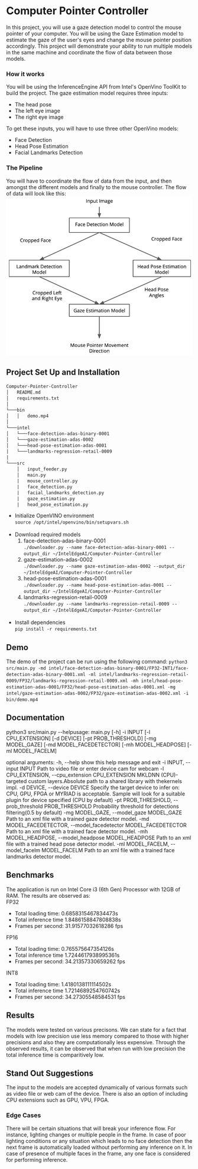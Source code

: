 # Computer Pointer Controller

In this project, you will use a gaze detection model to control the mouse pointer of your computer. You will be using the Gaze Estimation model to estimate the gaze of the user's eyes and change the mouse pointer position accordingly. This project will demonstrate your ability to run multiple models in the same machine and coordinate the flow of data between those models.
### How it works
You will be using the InferenceEngine API from Intel's OpenVino ToolKit to build the project. The gaze estimation model requires three inputs:
- The head pose
- The left eye image
- The right eye image</br>

To get these inputs, you will have to use three other OpenVino models:
- Face Detection
- Head Pose Estimation
- Facial Landmarks Detection
### The Pipeline
You will have to coordinate the flow of data from the input, and then amongst the different models and finally to the mouse controller. The flow of data will look like this:
![alt text](https://github.com/MonicaSai7/Computer-Pointer-Controller/blob/master/bin/pipeline.png)

## Project Set Up and Installation
```
Computer-Pointer-Controller
│   README.md
│   requirements.txt   
│
└───bin
│   │   demo.mp4
│   
└───intel
│   └───face-detection-adas-binary-0001
│   └───gaze-estimation-adas-0002
│   └───head-pose-estimation-adas-0001
|   └───landmarks-regression-retail-0009
|
└───src
    │   input_feeder.py
    │   main.py
    |   mouse_controller.py
    |   face_detection.py
    |   facial_landmarks_detection.py
    |   gaze_estimation.py
    |   head_pose_estimation.py
```
- Initialize OpenVINO environment</br>
```source /opt/intel/openvino/bin/setupvars.sh```</br></br>
- Download required models</br>
  1. face-detection-adas-binary-0001</br>
```./downloader.py --name face-detection-adas-binary-0001 --output_dir ~/IntelEdgeAI/Computer-Pointer-Controller```
  2. gaze-estimation-adas-0002</br>
  ```./downloader.py --name gaze-estimation-adas-0002 --output_dir ~/IntelEdgeAI/Computer-Pointer-Controller```
  3. head-pose-estimation-adas-0001</br>
  ```./downloader.py --name head-pose-estimation-adas-0001 --output_dir ~/IntelEdgeAI/Computer-Pointer-Controller```
  4. landmarks-regression-retail-0009</br>
  ```./downloader.py --name landmarks-regression-retail-0009 --output_dir ~/IntelEdgeAI/Computer-Pointer-Controller```</br></br>
- Install dependencies</br>
```pip install -r requirements.txt```
  
## Demo
The demo of the project can be run using the following command:
```python3 src/main.py -md intel/face-detection-adas-binary-0001/FP32-INT1/face-detection-adas-binary-0001.xml -ml intel/landmarks-regression-retail-0009/FP32/landmarks-regression-retail-0009.xml -mh intel/head-pose-estimation-adas-0001/FP32/head-pose-estimation-adas-0001.xml -mg intel/gaze-estimation-adas-0002/FP32/gaze-estimation-adas-0002.xml -i bin/demo.mp4```

## Documentation
python3 src/main.py 
--helpusage: main.py [-h] -i INPUT [-l CPU_EXTENSION] [-d DEVICE] [-pt PROB_THRESHOLD] 
            [-mg MODEL_GAZE] [-md MODEL_FACEDETECTOR] [-mh MODEL_HEADPOSE] [-ml MODEL_FACELM]

optional arguments:
  -h, --help            show this help message and exit
  -i INPUT, --input INPUT
                        Path to video file or enter device cam for webcam
  -l CPU_EXTENSION, --cpu_extension CPU_EXTENSION
                        MKLDNN (CPU)-targeted custom layers.Absolute path to a
                        shared library with thekernels impl.
  -d DEVICE, --device DEVICE
                        Specify the target device to infer on: CPU, GPU, FPGA
                        or MYRIAD is acceptable. Sample will look for a
                        suitable plugin for device specified (CPU by default)
  -pt PROB_THRESHOLD, --prob_threshold PROB_THRESHOLD
                        Probability threshold for detections filtering(0.5 by
                        default)
  -mg MODEL_GAZE, --model_gaze MODEL_GAZE
                        Path to an xml file with a trained gaze detector
                        model.
  -md MODEL_FACEDETECTOR, --model_facedetector MODEL_FACEDETECTOR
                        Path to an xml file with a trained face detector
                        model.
  -mh MODEL_HEADPOSE, --model_headpose MODEL_HEADPOSE
                        Path to an xml file with a trained head pose detector
                        model.
  -ml MODEL_FACELM, --model_facelm MODEL_FACELM
                        Path to an xml file with a trained face landmarks
                        detector model.

## Benchmarks
The application is run on Intel Core i3 (6th Gen) Processor with 12GB of RAM. The results are observed as:</br>
FP32
  - Total loading time: 0.6858315467834473s
  - Total inference time 1.8486158847808838s
  - Frames per second: 31.91577032618286 fps</br>

FP16
  - Total loading time: 0.765575647354126s
  - Total inference time 1.7244617938995361s
  - Frames per second: 34.21357330659262 fps</br>

INT8
  - Total loading time: 1.4180138111114502s
  - Total inference time 1.7214689254760742s
  - Frames per second: 34.27305548584531 fps

## Results
The models were tested on various precisons. We can state for a fact that models with low precision use less memory compared to those with higher precisions and also they are computationally less expensive. Through the observed results, it can be observed that when run with low precision the total inference time is comparitively low.

## Stand Out Suggestions
The input to the models are accepted dynamically of various formats such as video file or web cam of the device. There is also an option of including CPU extensions such as GPU, VPU, FPGA.

### Edge Cases
There will be certain situations that will break your inference flow. For instance, lighting changes or multiple people in the frame. In case of poor lighting conditions or any situation which leads to no face detection then the next frame is automatically loaded without performing any inference on it. In case of presence of multiple faces in the frame, any one face is considered for performing inference.
